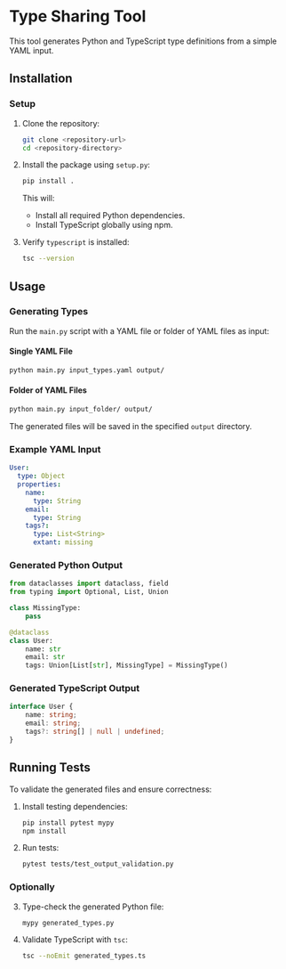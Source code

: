 # Type Sharing Tool

This tool generates Python and TypeScript type definitions from a simple YAML input.

## Installation

### Setup

1. Clone the repository:
   ```bash
   git clone <repository-url>
   cd <repository-directory>
   ```
   
2. Install the package using `setup.py`:
   ```bash
   pip install .
   ```
   This will:
    - Install all required Python dependencies.
    - Install TypeScript globally using npm.

3. Verify `typescript` is installed:
   ```bash
   tsc --version
   ```

## Usage

### Generating Types

Run the `main.py` script with a YAML file or folder of YAML files as input:

#### Single YAML File
```bash
python main.py input_types.yaml output/
```

#### Folder of YAML Files
```bash
python main.py input_folder/ output/
```

The generated files will be saved in the specified `output` directory.

### Example YAML Input

```yaml
User:
  type: Object
  properties:
    name:
      type: String
    email:
      type: String
    tags?:
      type: List<String>
      extant: missing
```

### Generated Python Output

```python
from dataclasses import dataclass, field
from typing import Optional, List, Union

class MissingType:
    pass

@dataclass
class User:
    name: str
    email: str
    tags: Union[List[str], MissingType] = MissingType()
```

### Generated TypeScript Output

```typescript
interface User {
    name: string;
    email: string;
    tags?: string[] | null | undefined;
}
```

## Running Tests

To validate the generated files and ensure correctness:

1. Install testing dependencies:
   ```bash
   pip install pytest mypy
   npm install
   ```

2. Run tests:
   ```bash
   pytest tests/test_output_validation.py
   ```

### Optionally
3. Type-check the generated Python file:
   ```bash
   mypy generated_types.py
   ```

4. Validate TypeScript with `tsc`:
   ```bash
   tsc --noEmit generated_types.ts
   ```
